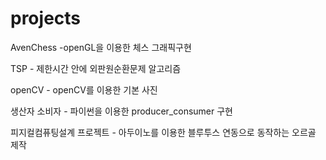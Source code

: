 # projects

AvenChess -openGL을 이용한 체스 그래픽구현

TSP - 제한시간 안에 외판원순환문제 알고리즘

openCV - openCV를 이용한 기본 사진  

생산자 소비자 - 파이썬을 이용한 producer_consumer 구현

피지컬컴퓨팅설계 프로젝트 - 아두이노를 이용한 블루투스 연동으로 동작하는 오르골 제작

